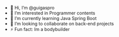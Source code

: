 - 👋 Hi, I’m @guigaspro
- 👀 I’m interested in Programmer contents
- 🌱 I’m currently learning Java Spring Boot
- 💞️ I’m looking to collaborate on back-end projects
- ⚡ Fun fact: Im a bodybuilder

<!---
guigaspro/guigaspro is a ✨ special ✨ repository because its `README.md` (this file) appears on your GitHub profile.
You can click the Preview link to take a look at your changes.
--->
